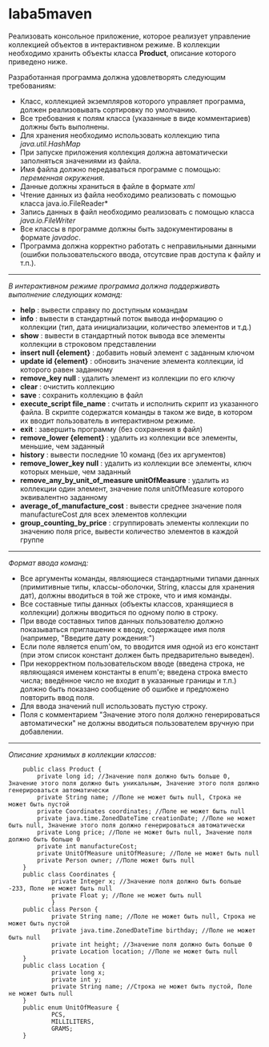 # laba5maven
Реализовать консольное приложение, которое реализует управление коллекцией объектов в интерактивном режиме. В коллекции необходимо хранить объекты класса **Product**, описание которого приведено ниже.

Разработанная программа должна удовлетворять следующим требованиям:

- Класс, коллекцией экземпляров которого управляет программа, должен реализовывать сортировку по умолчанию.  
- Все требования к полям класса (указанные в виде комментариев) должны быть выполнены.  
- Для хранения необходимо использовать коллекцию типа *java.util.HashMap*  
- При запуске приложения коллекция должна автоматически заполняться значениями из файла.  
- Имя файла должно передаваться программе с помощью: *переменная окружения*.  
- Данные должны храниться в файле в формате *xml*   
- Чтение данных из файла необходимо реализовать с помощью класса java.io.FileReader*  
- Запись данных в файл необходимо реализовать с помощью класса *java.io.FileWriter*  
- Все классы в программе должны быть задокументированы в формате *javadoc*.  
- Программа должна корректно работать с неправильными данными (ошибки пользовательского ввода, отсутсвие прав доступа к файлу и т.п.).  

----

*В интерактивном режиме программа должна поддерживать выполнение следующих команд:*  
- **help** : вывести справку по доступным командам
- **info** : вывести в стандартный поток вывода информацию о коллекции (тип, дата инициализации, количество элементов и т.д.)
- **show** : вывести в стандартный поток вывода все элементы коллекции в строковом представлении
- **insert null {element}** : добавить новый элемент с заданным ключом
- **update id {element}** : обновить значение элемента коллекции, id которого равен заданному
- **remove_key null** : удалить элемент из коллекции по его ключу
- **clear** : очистить коллекцию
- **save** : сохранить коллекцию в файл
- **execute_script file_name** : считать и исполнить скрипт из указанного файла. В скрипте содержатся команды в таком же виде, в котором их вводит пользователь в интерактивном режиме.
- **exit** : завершить программу (без сохранения в файл)
- **remove_lower {element}** : удалить из коллекции все элементы, меньшие, чем заданный
- **history** : вывести последние 10 команд (без их аргументов)
- **remove_lower_key null** : удалить из коллекции все элементы, ключ которых меньше, чем заданный
- **remove_any_by_unit_of_measure unitOfMeasure** : удалить из коллекции один элемент, значение поля unitOfMeasure которого эквивалентно заданному
- **average_of_manufacture_cost** : вывести среднее значение поля manufactureCost для всех элементов коллекции
- **group_counting_by_price** : сгруппировать элементы коллекции по значению поля price, вывести количество элементов в каждой группе

---

*Формат ввода команд:*
- Все аргументы команды, являющиеся стандартными типами данных (примитивные типы, классы-оболочки, String, классы для хранения дат), должны вводиться в той же строке, что и имя команды.   
- Все составные типы данных (объекты классов, хранящиеся в коллекции) должны вводиться по одному полю в строку.  
- При вводе составных типов данных пользователю должно показываться приглашение к вводу, содержащее имя поля (например, "Введите дату рождения:")  
- Если поле является enum'ом, то вводится имя одной из его констант (при этом список констант должен быть предварительно выведен).  
- При некорректном пользовательском вводе (введена строка, не являющаяся именем константы в enum'е; введена строка вместо числа; введённое число не входит в указанные границы и т.п.) должно быть показано сообщение об ошибке и предложено повторить ввод поля.  
- Для ввода значений null использовать пустую строку.  
- Поля с комментарием "Значение этого поля должно генерироваться автоматически" не должны вводиться пользователем вручную при добавлении.  

-----
*Описание хранимых в коллекции классов:*  


        public class Product {  
            private long id; //Значение поля должно быть больше 0, Значение этого поля должно быть уникальным, Значение этого поля должно генерироваться автоматически  
            private String name; //Поле не может быть null, Строка не может быть пустой  
            private Coordinates coordinates; //Поле не может быть null  
            private java.time.ZonedDateTime creationDate; //Поле не может быть null, Значение этого поля должно генерироваться автоматически  
            private Long price; //Поле не может быть null, Значение поля должно быть больше 0  
            private int manufactureCost;  
            private UnitOfMeasure unitOfMeasure; //Поле не может быть null  
            private Person owner; //Поле может быть null  
        }  
        public class Coordinates {  
                private Integer x; //Значение поля должно быть больше -233, Поле не может быть null  
                private Float y; //Поле не может быть null  
                }  
        public class Person {  
                private String name; //Поле не может быть null, Строка не может быть пустой  
                private java.time.ZonedDateTime birthday; //Поле не может быть null  
                private int height; //Значение поля должно быть больше 0  
                private Location location; //Поле не может быть null  
        }  
        public class Location {  
                private long x;  
                private int y;  
                private String name; //Строка не может быть пустой, Поле не может быть null  
        }  
        public enum UnitOfMeasure {  
                PCS,  
                MILLILITERS,  
                GRAMS;  
        } 


